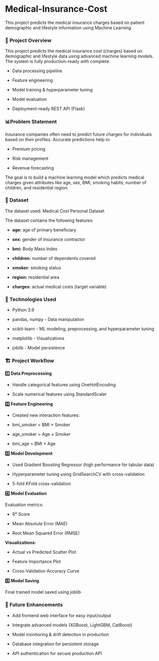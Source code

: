 # Medical-Insurance-Cost
This project predicts the medical insurance charges based on patient demographic and lifestyle information using Machine Learning.

### 🔬 **Project Overview**
This project predicts the medical insurance cost (charges) based on demographic and lifestyle data using advanced machine learning models. The system is fully production-ready with complete:

- Data processing pipeline

- Feature engineering

- Model training & hyperparameter tuning

- Model evaluation

- Deployment-ready REST API (Flask)

### 📊**Problem Statement**
Insurance companies often need to predict future charges for individuals based on their profiles. Accurate predictions help in:

- Premium pricing

- Risk management

- Revenue forecasting

The goal is to build a machine learning model which predicts medical charges given attributes like age, sex, BMI, smoking habits, number of children, and residential region.

### 📂 **Dataset**
The dataset used: Medical Cost Personal Dataset

The dataset contains the following features:

- **age:** age of primary beneficiary

- **sex:** gender of insurance contractor

- **bmi:** Body Mass Index

- **children:** number of dependents covered

- **smoker:** smoking status

- **region:** residential area

- **charges:** actual medical costs (target variable)

### 🚀 Technologies Used
- Python 3.9

- pandas, numpy - Data manipulation

- scikit-learn - ML modeling, preprocessing, and hyperparameter tuning

- matplotlib - Visualizations

- joblib - Model persistence

### 🏗 Project Workflow
**1️⃣ Data Preprocessing**

- Handle categorical features using OneHotEncoding

- Scale numerical features using StandardScaler

**2️⃣ Feature Engineering**

- Created new interaction features:

- bmi_smoker = BMI × Smoker

- age_smoker = Age × Smoker

- bmi_age = BMI × Age

**3️⃣ Model Development**

- Used Gradient Boosting Regressor (high performance for tabular data)

- Hyperparameter tuning using GridSearchCV with cross-validation

- 5-fold KFold cross-validation

**4️⃣ Model Evaluation**

Evaluation metrics:

- R² Score

- Mean Absolute Error (MAE)

- Root Mean Squared Error (RMSE)

**Visualizations:**

- Actual vs Predicted Scatter Plot

- Feature Importance Plot

- Cross-Validation Accuracy Curve

**5️⃣ Model Saving**

Final trained model saved using joblib

### 🔎 Future Enhancements
- Add frontend web interface for easy input/output

- Integrate advanced models (XGBoost, LightGBM, CatBoost)

- Model monitoring & drift detection in production

- Database integration for persistent storage

- API authentication for secure production API

